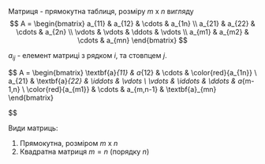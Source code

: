 
Матриця - прямокутна таблиця, розміру $m$ x $n$ вигляду
$$
A =
\begin{bmatrix}
a_{11} & a_{12} & \cdots & a_{1n} \\
a_{21} & a_{22} & \cdots & a_{2n} \\
\vdots & \vdots & \ddots & \vdots \\
a_{m1} & a_{m2} & \cdots & a_{mn}
\end{bmatrix}
$$

$a_{ij}$ - елемент матриці з рядком $i$, та стовпцем $j$.

$$
A =
\begin{bmatrix}
\textbf{a}_{11} & a_{12} & \cdots & \color{red}{a_{1n}} \\
a_{21} & \textbf{a}_{22} & \iddots & \vdots \\
\vdots & \iddots & \ddots & a_{m-1,n} \\
\color{red}{a_{m1}} & \cdots & a_{m,n-1} & \textbf{a}_{mn}
\end{bmatrix}

$$

Види матриць:
1. Прямокутна, розміром $m$ x $n$
2. Квадратна матриця $m = n$ (порядку $n$)